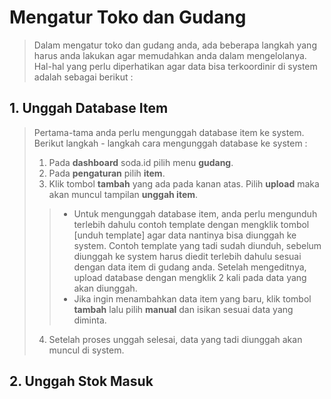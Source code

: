 # Mengatur Toko dan Gudang
> Dalam mengatur toko dan gudang anda, ada beberapa langkah yang harus anda lakukan agar memudahkan anda dalam mengelolanya. Hal-hal yang perlu diperhatikan agar data bisa terkoordinir di system adalah sebagai berikut :
## 1. Unggah Database Item
> Pertama-tama anda perlu mengunggah database item ke system. Berikut langkah - langkah cara mengunggah database ke system :
> 1. Pada **dashboard** soda.id pilih menu **gudang**.
> 2. Pada **pengaturan** pilih **item**.
> 3. Klik tombol **tambah** yang ada pada kanan atas. Pilih **upload** maka akan muncul tampilan **unggah item**. 
> > - Untuk mengunggah database item, anda perlu mengunduh terlebih dahulu contoh template dengan mengklik tombol [unduh template] agar data nantinya bisa diunggah ke system. Contoh template yang tadi sudah diunduh, sebelum diunggah ke system harus diedit terlebih dahulu sesuai dengan data item di gudang anda. Setelah mengeditnya, upload database dengan mengklik 2 kali pada data yang akan diunggah.
> > - Jika ingin menambahkan data item yang baru, klik tombol **tambah** lalu pilih **manual** dan isikan sesuai data yang diminta.
> 4. Setelah proses unggah selesai, data yang tadi diunggah akan muncul di system.
> 
## 2. Unggah Stok Masuk
